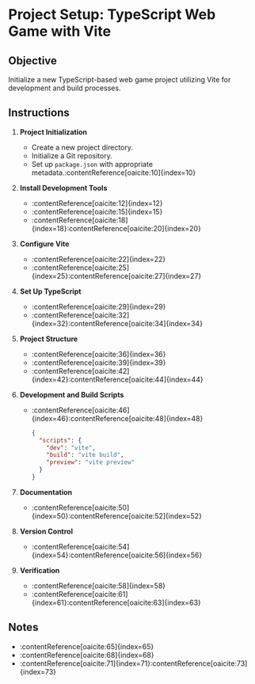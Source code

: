 # Project Setup: TypeScript Web Game with Vite

## Objective

Initialize a new TypeScript-based web game project utilizing Vite for development and build processes.

## Instructions

1. **Project Initialization**
   - Create a new project directory.
   - Initialize a Git repository.
   - Set up `package.json` with appropriate metadata.:contentReference[oaicite:10]{index=10}

2. **Install Development Tools**
   - :contentReference[oaicite:12]{index=12}
   - :contentReference[oaicite:15]{index=15}
   - :contentReference[oaicite:18]{index=18}:contentReference[oaicite:20]{index=20}

3. **Configure Vite**
   - :contentReference[oaicite:22]{index=22}
   - :contentReference[oaicite:25]{index=25}:contentReference[oaicite:27]{index=27}

4. **Set Up TypeScript**
   - :contentReference[oaicite:29]{index=29}
   - :contentReference[oaicite:32]{index=32}:contentReference[oaicite:34]{index=34}

5. **Project Structure**
   - :contentReference[oaicite:36]{index=36}
   - :contentReference[oaicite:39]{index=39}
   - :contentReference[oaicite:42]{index=42}:contentReference[oaicite:44]{index=44}

6. **Development and Build Scripts**
   - :contentReference[oaicite:46]{index=46}:contentReference[oaicite:48]{index=48}

     ```json
     {
       "scripts": {
         "dev": "vite",
         "build": "vite build",
         "preview": "vite preview"
       }
     }
     ```

7. **Documentation**
   - :contentReference[oaicite:50]{index=50}:contentReference[oaicite:52]{index=52}

8. **Version Control**
   - :contentReference[oaicite:54]{index=54}:contentReference[oaicite:56]{index=56}

9. **Verification**
   - :contentReference[oaicite:58]{index=58}
   - :contentReference[oaicite:61]{index=61}:contentReference[oaicite:63]{index=63}

## Notes

- :contentReference[oaicite:65]{index=65}
- :contentReference[oaicite:68]{index=68}
- :contentReference[oaicite:71]{index=71}:contentReference[oaicite:73]{index=73}
